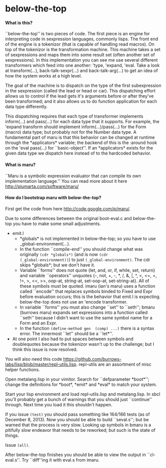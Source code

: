below-the-top
=============

#### What is this?
``below-the-top'' is two pieces of code.  The first piece is an engine for interpreting code in sexpression
languages, commonly lisps.  The front end of the engine is a tokenizor (that is capable of handling read macros).
On top of the tokenizor is the transformation machine.  This machine takes a set of sexpressions and maps them into
some result set (often another set of sexpressions).  In this implementation you can see me use several different
transformers which feed into one another: 'type, 'expand, 'eval.  Take a look at transform(...),
back-talk-sexpr(...) and back-talk-arg(...) to get an idea of how the system works at a high level.

The goal of the machine is to dispatch on the type of the first subexpression in the sexpression (called the lead or
head or car).  This dispatching effort allows us to control if the lead gets it's arguments before or after they've
been transformed; and it also allows us to do function application for each data type differently.

This dispatching requires that each type of transformer implements inform(...) and pass(...) for each data type that
it supports.  For example, the 'expand transform should implement inform(...)/pass(...) for the Form (macro) data type;
but probably not for the Number data type.  A fundamental part of maru is that this behavior can be changed at runtime
through the \*applicators\* variable; the backend of this is the :around hook on the 'eval pass(...) for ``basic-object''.
If an \*applicators\* exists for the given data type we dispatch here instead of to the hardcoded behavior.

#### What is maru?
``Maru is a symbolic expression evaluator that can compile its own implementation language.''
You can read more about it here http://piumarta.com/software/maru/

#### How do I bootstrap maru with below-the-top?
First get the code from here http://code.google.com/p/maru/.

Due to some differences between the original boot-eval.c and below-the-top you have to make some small adjustments.
+ emit.l
  + \*globals\* is not implemented in below-the-top; so you have to use _global-environment(...).
  + In the function ``compile-end'' you should change what was originally <code>(cdr \*globals\*)</code> (and is now
    <code>(cdr (\_global-environment))</code>) to just <code>(_global-environment)</code>.  The cdr skips \*globals\*; but we don't have
    it.
  + Variable \`\`forms'' does not quote {let, and, or, if, while, set, return} and variable \`\`operators'' unquotes
    {-, not, +, -, *, /, &, |, ^, <, <=, =, !=, >, <<, >>, oop-at, string-at, set-oop-at, set-string-at}.  All of these
    symbols must be quoted. imaru (ian's maru) uses a function called ``encode'' that replaces symbols binded to
    Fixed and Expr before evaluation occurs; this is the behavior that emit.l is expecting.  below-the-top does not use
    an 'encode transformer.
  + In variable \`\`forms'' you must also change \`\`set'' to \`\`seth''; bmaru (burrows maru) expands set expressions into a
    function called ``seth'' because I didn't want to use the same symbol name for a Form and an Expr.
  + In the function <code>(define-method gen <pair> (comp) ...)</code> there is a syntax error.  The innermost
    \`\`let'' should be a ``let*''.  
+ At one point I also had to put spaces between symbols and doublequotes because the tokenizor wasn't up to the challenge; but I think this issue is now resolved.

You will also need this code https://github.com/burrows-labs/lisp/blob/master/repl-utils.lisp.  repl-utils are an assortment of misc helper functions.

Open metalang.lisp in your vimitor. Search for ``defparameter \*boot\*''; change the definitions for \*boot\*, \*emit\* and \*eval\* to match your system.

Start your lisp environment and load repl-utils.lisp and metalang.lisp.  In sbcl you'll probably get a bunch of warnings that you should just ``continue'' through.  Next time you load it this shouldn't happen.

If you issue <code>(test)</code> you should pass something like 164/166 tests (as of December 8, 2013).  Now you should be able to build ``seval.s''; but be warned that the process is very slow.  Looking up symbols in bmaru is a pitifully slow endeavor that needs to be reworked; but such is the state of things.

Issue <code>(all)</code>.

After below-the-top finishes you should be able to view the output in \`\`cl-eval.s''.  Try ``diff''ing it with eval.s
from imaru.

